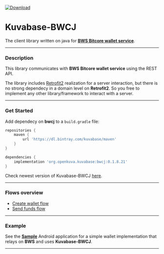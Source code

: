 [ ![Download](https://api.bintray.com/packages/kuvabase/maven/bwcj/images/download.svg) ](https://bintray.com/kuvabase/maven/bwcj/_latestVersion)

# Kuvabase-BWCJ
The client library written on java for [**BWS Bitcore wallet service**](https://github.com/bitpay/bitcore-wallet-service).

---
### Description
This library communicates with **BWS Bitcore wallet service** using the REST API. 

The library includes [Retrofit2](https://github.com/square/retrofit) realization for a server interaction, but there is no strong dependecy in a domain level on **Retrofit2**. So you free to implement any other library/framework to interact with a server.

---

### Get Started
Add dependecy on **bwcj** to a `build.gradle` file:
```gradle
repositories {
    maven {
        url 'https://dl.bintray.com/kuvabase/maven'
    }
}

dependencies {
    implementation 'org.openkuva.kuvabase:bwcj:0.1.8.21'
}
```
Check newest version of Kuvabase-BWCJ [here](https://bintray.com/kuvabase/maven/bwcj).

---
### Flows overview

- [Create wallet flow](https://github.com/kuvabase/Kuvabase-BWCJ/blob/development/CreateWallet.md)
- [Send funds flow](https://github.com/kuvabase/Kuvabase-BWCJ/blob/development/SendFunds.md)

---
### Example

See the [**Sample**](https://github.com/kuvabase/Kuvabase-BWCJ-sample-app) Android application for a simple wallet implementation that relays on **BWS** and uses **Kuvabase-BWCJ**.

---